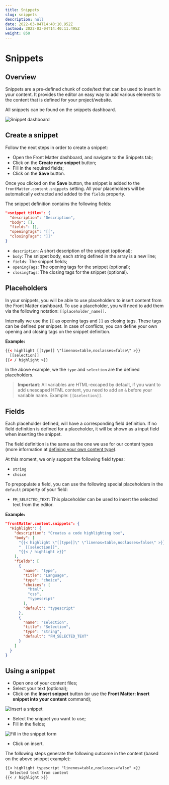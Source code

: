 ```yaml
---
title: Snippets
slug: snippets
description: null
date: 2022-03-04T14:40:10.952Z
lastmod: 2022-03-04T14:40:11.495Z
weight: 850
---
```


# Snippets

## Overview

Snippets are a pre-defined chunk of code/text that can be used to insert in your content. It provides the editor an easy way to add various elements to the content that is defined for your project/website.

All snippets can be found on the snippets dashboard.

![Snippet dashboard](/releases/v7.0.0/snippet-dashboard.png)

## Create a snippet

Follow the next steps in order to create a snippet:

- Open the Front Matter dashboard, and navigate to the Snippets tab;
- Click on the **Create new snippet** button;
- Fill in the required fields;
- Click on the **Save** button.

Once you clicked on the **Save** button, the snippet is added to the `frontMatter.content.snippets` setting. All your placeholders will be automatically extracted and added to the `fields` property.

The snippet definition contains the following fields:

```json
"<snippet title>": {
  "description": "Description",
  "body": [],
  "fields": [],
  "openingTags": "[[",
  "closingTags": "]]"
}
```

- `description`: A short description of the snippet (optional);
- `body`: The snippet body, each string defined in the array is a new line;
- `fields`: The snippet fields;
- `openingTags`: The opening tags for the snippet (optional);
- `closingTags`: The closing tags for the snippet (optional).

## Placeholders

In your snippets, you will be able to use placeholders to insert content from the Front Matter dashboard. To use a placeholder, you will need to add them via the following notation: `[[placeholder_name]]`.

Internally we use the `[[` as opening tags and `]]` as closing tags. These tags can be defined per snippet. In case of conflicts, you can define your own opening and closing tags on the snippet definition.

**Example:**

```html
{{< highlight [[type]] \"linenos=table,noclasses=false\" >}}
  [[selection]]
{{< / highlight >}}
```

In the above example, we the `type` and `selection` are the defined placeholders.

> **Important**: All variables are HTML-excaped by default, if you want to add unescaped HTML content, you need to add an `&` before your variable name. Example: `[[&selection]]`.

## Fields

Each placeholder defined, will have a corresponding field definition. If no field definition is defined for a placeholder, it will be shown as a input field when inserting the snippet.

The field definition is the same as the one we use for our content types (more information at [defining your own content type](/docs/content-creation/content-types#define-your-own-type)).

At this moment, we only support the following field types:

- `string`
- `choice`

To prepopulate a field, you can use the following special placeholders in the `default` property of your field:

- `FM_SELECTED_TEXT`: This placeholder can be used to insert the selected text from the editor.

**Example:**

```json
"frontMatter.content.snippets": {
  "Highlight": {
    "description": "Creates a code highlighting box",
    "body": [
      "{{< highlight \"[[type]]\" \"linenos=table,noclasses=false\" >}}",
      "  [[selection]]",
      "{{< / highlight >}}"
    ],
    "fields": [
      {
        "name": "type",
        "title": "Language",
        "type": "choice",
        "choices": [
          "html",
          "css",
          "typescript"
        ],
        "default": "typescript"
      },
      {
        "name": "selection",
        "title": "Selection",
        "type": "string",
        "default": "FM_SELECTED_TEXT"
      }
    ]
  }
}
```

## Using a snippet

- Open one of your content files;
- Select your text (optional);
- Click on the **Insert snippet** button (or use the **Front Matter: Insert snippet into your content** command);

![Insert a snippet](/releases/v7.0.0/insert-snippet.png)

- Select the snippet you want to use;
- Fill in the fields;

![Fill in the snippet form](/releases/v7.0.0/insert-snippet-form.png)

- Click on insert.

The following steps generate the following outcome in the content (based on the above snippet example):

```markdown
{{< highlight typescript "linenos=table,noclasses=false" >}}
  Selected text from content
{{< / highlight >}}
```